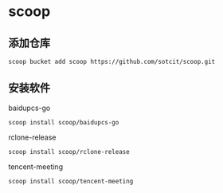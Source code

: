 # scoop

## 添加仓库

```shell
scoop bucket add scoop https://github.com/sotcit/scoop.git
```

## 安装软件

baidupcs-go

```shell
scoop install scoop/baidupcs-go
```

rclone-release

```shell
scoop install scoop/rclone-release
```

tencent-meeting

```shell
scoop install scoop/tencent-meeting
```
